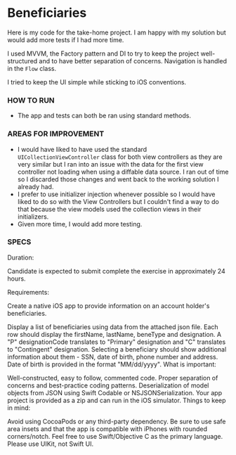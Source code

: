 # Beneficiaries

Here is my code for the take-home project.  I am happy with my solution but would add more tests if I had more time.

I used MVVM, the Factory pattern and DI to try to keep the project well-structured and to have better separation of concerns. Navigation is handled in the `Flow` class.

I tried to keep the UI simple while sticking to iOS conventions.

### HOW TO RUN
- The app and tests can both be ran using standard methods.

### AREAS FOR IMPROVEMENT
- I would have liked to have used the standard `UICollectionViewController` class for both view controllers as they are very similar but I ran into an issue with the data for the first view controller not loading when using a diffable data source.  I ran out of time so I discarded those changes and went back to the working solution I already had.
- I prefer to use initializer injection whenever possible so I would have liked to do so with the View Controllers but I couldn't find a way to do that because the view models used the collection views in their initializers.
- Given more time, I would add more testing.

### SPECS

Duration:

Candidate is expected to submit complete the exercise in approximately 24 hours. 

Requirements: 

Create a native iOS app to provide information on an account holder's beneficiaries.

Display a list of beneficiaries using data from the attached json file. Each row should display the firstName, lastName, beneType and designation. A "P" designationCode translates to "Primary" designation and "C" translates to "Contingent" designation.
Selecting a beneficiary should show additional information about them - SSN, date of birth, phone number and address. Date of birth is provided in the format "MM/dd/yyyy".
What is important:

Well-constructed, easy to follow, commented code. 
Proper separation of concerns and best-practice coding patterns. 
Deserialization of model objects from JSON using Swift Codable or NSJSONSerialization.
Your app project is provided as a zip and can run in the iOS simulator.
Things to keep in mind:

Avoid using CocoaPods or any third-party dependency.
Be sure to use safe area insets and that the app is compatible with iPhones with rounded corners/notch.
Feel free to use Swift/Objective C as the primary language. 
Please use UIKit, not Swift UI.

